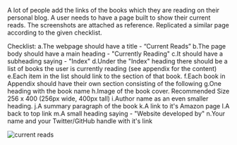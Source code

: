 A lot of people add the links of the books which they are reading on their personal blog. A user needs to have a page built to show their current reads. The screenshots are attached as reference. Replicated a similar page according to the given checklist.

Checklist:
a.The webpage should have a title - “Current Reads”
b.The page body should have a main heading - "Currently Reading"
c.It should have a subheading saying - "Index"
d.Under the "Index" heading there should be a list of books the user is currently reading (see appendix for the content)
e.Each item in the list should link to the section of that book.
f.Each book in Appendix should have their own section consisting of the following
g.One heading with the book name
h.Image of the book cover. Recommended Size 256 x 400 (256px wide, 400px tall)
i.Author name as an even smaller heading.
j.A summary paragraph of the book
k.A link to it's Amazon page
l.A back to top link
m.A small heading saying - "Website developed by"
n.Your name and your Twitter/GitHub handle with it's link

![current reads](https://github.com/Dineshdeogade/CurrentReads/assets/85934387/06c6297e-0b2e-4f34-b158-4f7fae2b21e3)
